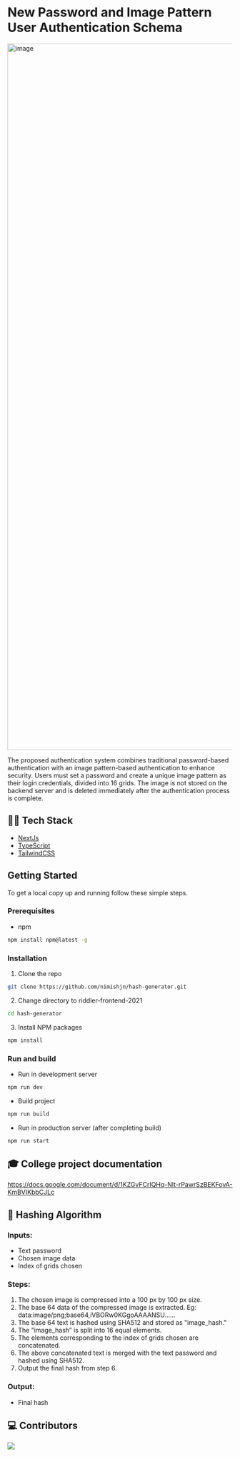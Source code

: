# New Password and Image Pattern User Authentication Schema

<img width="1582" alt="image" src="https://user-images.githubusercontent.com/63140632/231839763-5587638d-b5dd-4887-96dc-ce05f65ad666.png">

The proposed authentication system combines traditional password-based authentication with an image pattern-based authentication to enhance security. Users must set a password and create a unique image pattern as their login credentials, divided into 16 grids. The image is not stored on the backend server and is deleted immediately after the authentication process is complete.

## 👨‍💻 Tech Stack
- [NextJs](https://nextjs.org/)
- [TypeScript](https://www.typescriptlang.org/)
- [TailwindCSS](https://tailwindcss.com/)

## Getting Started

To get a local copy up and running follow these simple steps.

### Prerequisites

* npm
```sh
npm install npm@latest -g
```

### Installation
 
1. Clone the repo
```sh
git clone https://github.com/nimishjn/hash-generator.git
```
2. Change directory to riddler-frontend-2021
```sh
cd hash-generator
```
3. Install NPM packages
```sh
npm install
```

### Run and build
* Run in development server
```sh
npm run dev
```
* Build project
```sh
npm run build
```
* Run in production server (after completing build)
```sh
npm run start
```

## 🎓 College project documentation
https://docs.google.com/document/d/1KZGvFCrIQHq-Nlt-rPawrSzBEKFovA-KmBVIKbbCJLc

## 👾 Hashing Algorithm 

### Inputs:
* Text password
* Chosen image data
* Index of grids chosen

### Steps:
1. The chosen image is compressed into a 100 px by 100 px size.
2. The base 64 data of the compressed image is extracted. Eg: data:image/png;base64,iVBORw0KGgoAAAANSU……
3. The base 64 text is hashed using SHA512 and stored as "image_hash."
4. The “image_hash” is split into 16 equal elements.
5. The elements corresponding to the index of grids chosen are concatenated.
6. The above concatenated text is merged with the text password and hashed using SHA512.
7. Output the final hash from step 6.

### Output:
* Final hash

## 💻 Contributors
<a href="https://github.com/nimishjn/hash-generator/graphs/contributors">
  <img src="https://contrib.rocks/image?repo=nimishjn/hash-generator" />
</a>

